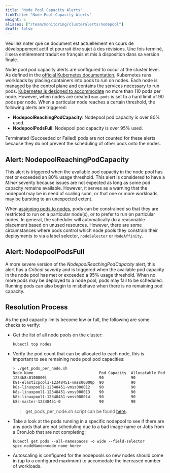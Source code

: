 ```yaml
---
title: "Node Pool Capacity Alerts"
linkTitle: "Node Pool Capacity Alerts"
weight: 5
aliases: ["/team/monitoring/clusteralerts/nodepool"]
draft: false
---
```


<gcds-alert alert-role="danger" container="full" heading="Avis de traduction" hide-close-btn="true" hide-role-icon="false" is-fixed="false" class="hydrated mb-400">
<gcds-text>Veuillez noter que ce document est actuellement en cours de développement actif et pourrait être sujet à des révisions. Une fois terminé, il sera entièrement traduit en français et mis à disposition dans sa version finale.</gcds-text>
</gcds-alert>

Node pool pod capacity alerts are configured to occur at the cluster level. As defined in the [official Kubernetes documentation](https://kubernetes.io/docs/concepts/architecture/nodes/), Kubernetes runs workloads by placing containers into pods to run on nodes. Each node is managed by the control plane and contains the services necessary to run pods. [Kubernetes is designed to accommodate](https://kubernetes.io/docs/setup/best-practices/cluster-large/) no more than 110 pods per node. However, when nodes are created `max-pods` is set to a hard limit of 90 pods per node. When a particular node reaches a certain threshold, the following alerts are triggered:

- **NodepoolReachingPodCapacity**: Nodepool pod capacity is over 80% used.
- **NodepoolPodsFull**: Nodepool pod capacity is over 95% used.

Terminated (Succeeded or Failed) pods are not counted for these alerts because they do not prevent the scheduling of other pods onto the nodes.

## Alert: NodepoolReachingPodCapacity

This alert is triggered when the available pod capacity in the node pool has met or exceeded an 80% usage threshold. This alert is considered to have a *Minor* severity because issues are not expected as long as some pod capacity remains available. However, it serves as a warning that the nodepool may be in need of scaling soon, or that one or more workloads may be bursting to an unexpected extent.

When [assigning pods to nodes](https://kubernetes.io/docs/concepts/scheduling-eviction/assign-pod-node/), pods can be constrained so that they are restricted to run on a particular node(s), or to prefer to run on particular nodes. In general, the scheduler will automatically do a reasonable placement based on unused resources. However, there are some circumstances where pods control which node pools they constrain their deployments to via a label selector, `nodeSelector` or `NodeAffinity`.

## Alert: NodepoolPodsFull

A more severe version of the _NodepoolReachingPodCapacity_ alert, this alert has a *Critical severity* and is triggered when the available pod capacity in the node pool has met or exceeded a 95% usage threshold. When no more pods may be deployed to a node pool, pods may fail to be scheduled. Running pods can also begin to misbehave when there is no remaining pod capacity.

## Resolution Process

As the pod capacity limits become low or full, the following are some checks to verify:

- Get the list of all node pools on the cluster:

    `kubectl top nodes`

- Verify the pod count that can be allocated to each node, this is important to see remaining node pool pod capacities:

    ```bash
    > ./get_pods_per_node.sh
    Node Name                             Pod Capacity  Allocatable Pods  Scheduled Pods
    1234k8s0100000l                       90            90                0
    k8s-elasticpool1-12348451-vmss00000p  90            90                13
    k8s-linuxpool1-12348451-vmss000012    90            90                40
    k8s-linuxpool1-12348451-vmss000013    90            90                32
    k8s-linuxpool1-12348451-vmss000014    90            90                33
    k8s-master-12348451-0                 90            90                14
    ```
    > get_pods_per_node.sh script can be found [here](https://gitlab.k8s.cloud.statcan.ca/cloudnative/k8s/utilities/get-pods-per-node).

- Take a look at the pods running in a specific nodepool to see if there are any pods that are not scheduling due to a bad image name or Jobs from a CronJob that are not completing:

    `kubectl get pods --all-namespaces -o wide --field-selector spec.nodeName=<node name here>`

- Autoscaling is configured for the nodepools so new nodes should come in (up to a configured maximum) to accomodate the increased number of workloads.
